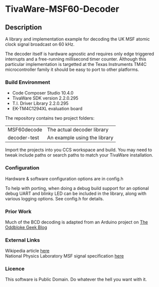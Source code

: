 
# TivaWare-MSF60-Decoder

## Description

A library and implementation example for decoding the UK MSF atomic clock signal broadcast on 60 kHz.

The decoder itself is hardware agnostic and requires only edge triggered interrupts and a free-running millisecond timer counter. Although this particular implementation is targetted at the Texas Instruments TM4C microcontroller family it should be easy to port to other platforms.

### Build Environment

- Code Composer Studio 10.4.0
- TivaWare SDK version 2.2.0.295
- T.I. Driver Library 2.2.0.295
- EK-TM4C1294XL evaluation board



The repository contains two project folders:
<table>
<tr><td>MSF60decode</td><td>The actual decoder library</td></tr>
<tr><td>decoder-test</td><td>An example using the library</td></tr>
</table>


Import the projects into you CCS workspace and build. You may need to tweak include paths or search paths to match your TivaWare installation.


### Configuration

Hardware & software configuration options are in config.h

To help with porting, when doing a debug build support for an optional debug UART and blinky LED can be included in the library, along with various logging options. See config.h for details.


### Prior Work

Much of the BCD decoding is adapted from an Arduino project on [The Oddbloke Geek Blog](http://danceswithferrets.org/geekblog/?p=44)


### External Links

Wikipedia article [here](https://en.wikipedia.org/wiki/Time_from_NPL_(MSF))<br>
National Physics Laboratory MSF signal specification [here](https://www.npl.co.uk/products-services/time-frequency/msf-radio-time-signal/msf_time_date_code)


### Licence

This software is Public Domain. Do whatever the hell you want with it.
